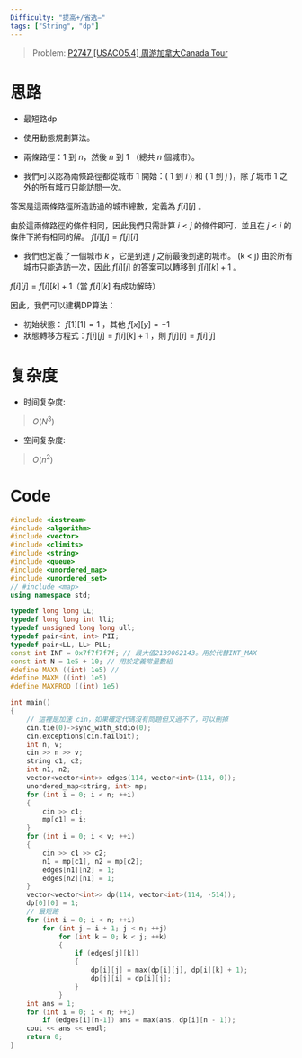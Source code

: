 ```yaml
---
Difficulty: "提高+/省选−"
tags: ["String", "dp"]
---
```


> Problem: [P2747 [USACO5.4] 周游加拿大Canada Tour](https://www.luogu.com.cn/problem/P2747)

# 思路
- 最短路dp

- 使用動態規劃算法。
- 兩條路徑：$1$ 到 $n$，然後 $n$ 到 $1$ （總共 $n$ 個城市）。
- 我們可以認為兩條路徑都從城市 $1$ 開始：( $1$ 到 $i$ ) 和 ( $1$ 到 $j$ )，除了城市 $1$ 之外的所有城市只能訪問一次。

答案是這兩條路徑所造訪過的城市總數，定義為 $f[i][j]$ 。

由於這兩條路徑的條件相同，因此我們只需計算 $i < j$ 的條件即可，並且在 $j < i$ 的條件下將有相同的解。 $f[i][j] = f[j][i]$

- 我們也定義了一個城市 $k$ ，它是到達 $j$ 之前最後到達的城市。 (k < j) 由於所有城市只能造訪一次，因此 $f[i][j]$ 的答案可以轉移到 $f[i][k] + 1$ 。

$f[i][j] = f[i][k] + 1$（當 $f[i][k]$ 有成功解時）

因此，我們可以建構DP算法：
- 初始狀態： $f[1][1] = 1$ ，其他 $f[x][y] = -1$
- 狀態轉移方程式：$f[i][j] = f[i][k] + 1$ ，則 $f[j][i] = f[i][j]$

# 复杂度
- 时间复杂度:
> $O(N^3)$

- 空间复杂度:
> $O(n^2)$
  
# Code
```C++ 
#include <iostream>
#include <algorithm>
#include <vector>
#include <climits>
#include <string>
#include <queue>
#include <unordered_map>
#include <unordered_set>
// #include <map>
using namespace std;

typedef long long LL;
typedef long long int lli;
typedef unsigned long long ull;
typedef pair<int, int> PII;
typedef pair<LL, LL> PLL;
const int INF = 0x7f7f7f7f; // 最大值2139062143。用於代替INT_MAX 
const int N = 1e5 + 10; // 用於定義常量數組
#define MAXN ((int) 1e5) //
#define MAXM ((int) 1e5)
#define MAXPROD ((int) 1e5)

int main()
{
	// 這裡是加速 cin，如果確定代碼沒有問題但又過不了，可以刪掉
	cin.tie(0)->sync_with_stdio(0);
	cin.exceptions(cin.failbit);
	int n, v;
	cin >> n >> v;
	string c1, c2;
	int n1, n2;
	vector<vector<int>> edges(114, vector<int>(114, 0));
	unordered_map<string, int> mp;
	for (int i = 0; i < n; ++i)
	{
		cin >> c1;
		mp[c1] = i;
	}
	for (int i = 0; i < v; ++i)
	{
		cin >> c1 >> c2;
		n1 = mp[c1], n2 = mp[c2];
		edges[n1][n2] = 1;
		edges[n2][n1] = 1;
	}
	vector<vector<int>> dp(114, vector<int>(114, -514));
	dp[0][0] = 1;
	// 最短路
	for (int i = 0; i < n; ++i)
		for (int j = i + 1; j < n; ++j)
			for (int k = 0; k < j; ++k)
			{
				if (edges[j][k])
				{
					dp[i][j] = max(dp[i][j], dp[i][k] + 1);
					dp[j][i] = dp[i][j];
				}
			}
	int ans = 1;
	for (int i = 0; i < n; ++i)
		if (edges[i][n-1]) ans = max(ans, dp[i][n - 1]);
	cout << ans << endl;
	return 0;
}
```